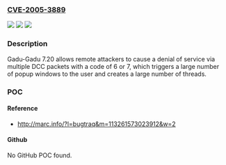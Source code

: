 ### [CVE-2005-3889](https://cve.mitre.org/cgi-bin/cvename.cgi?name=CVE-2005-3889)
![](https://img.shields.io/static/v1?label=Product&message=n%2Fa&color=blue)
![](https://img.shields.io/static/v1?label=Version&message=n%2Fa&color=blue)
![](https://img.shields.io/static/v1?label=Vulnerability&message=n%2Fa&color=brighgreen)

### Description

Gadu-Gadu 7.20 allows remote attackers to cause a denial of service via multiple DCC packets with a code of 6 or 7, which triggers a large number of popup windows to the user and creates a large number of threads.

### POC

#### Reference
- http://marc.info/?l=bugtraq&m=113261573023912&w=2

#### Github
No GitHub POC found.

